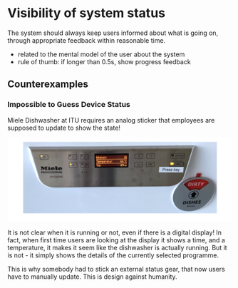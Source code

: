 # Visibility of system status

The system should always keep users informed about what is going on, through appropriate feedback within reasonable time.

- related to the mental model of the user about the system
- rule of thumb: if longer than 0.5s, show progress feedback


## Counterexamples

### Impossible to Guess Device Status

Miele Dishwasher at ITU requires an analog sticker that employees are supposed to update to show the state! 

![](images/dishwasher-status.png)


It is not clear when it is running or not, even if there is a digital display! In fact, when first time users are looking at the display it shows a time, and a temperature, it makes it seem like the dishwasher is actually running. But it is not - it simply shows the details of the currently selected programme.

This is why somebody had to stick an external status gear, that now users have to manually update.  This is design against humanity. 
